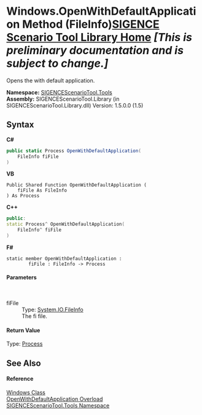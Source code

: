 # Windows.OpenWithDefaultApplication Method (FileInfo)<a href="https://github.com/ObiWanLansi/SIGENCE-Scenario-Tool">SIGENCE Scenario Tool Library Home</a> _**\[This is preliminary documentation and is subject to change.\]**_

Opens the with default application.

**Namespace:**&nbsp;<a href="ed07aae6-c2f9-b6d8-effe-51b38a92d007.md">SIGENCEScenarioTool.Tools</a><br />**Assembly:**&nbsp;SIGENCEScenarioTool.Library (in SIGENCEScenarioTool.Library.dll) Version: 1.5.0.0 (1.5)

## Syntax

**C#**<br />
``` C#
public static Process OpenWithDefaultApplication(
	FileInfo fiFile
)
```

**VB**<br />
``` VB
Public Shared Function OpenWithDefaultApplication ( 
	fiFile As FileInfo
) As Process
```

**C++**<br />
``` C++
public:
static Process^ OpenWithDefaultApplication(
	FileInfo^ fiFile
)
```

**F#**<br />
``` F#
static member OpenWithDefaultApplication : 
        fiFile : FileInfo -> Process 

```


#### Parameters
&nbsp;<dl><dt>fiFile</dt><dd>Type: <a href="http://msdn2.microsoft.com/en-us/library/akth6b1k" target="_blank">System.IO.FileInfo</a><br />The fi file.</dd></dl>

#### Return Value
Type: <a href="http://msdn2.microsoft.com/en-us/library/ccf1tfx0" target="_blank">Process</a><br />

## See Also


#### Reference
<a href="4204d6b5-88ef-09e8-b2ac-d2c098dc13dc.md">Windows Class</a><br /><a href="5c541532-39a9-0069-424e-3a1bcf3b9a25.md">OpenWithDefaultApplication Overload</a><br /><a href="ed07aae6-c2f9-b6d8-effe-51b38a92d007.md">SIGENCEScenarioTool.Tools Namespace</a><br />